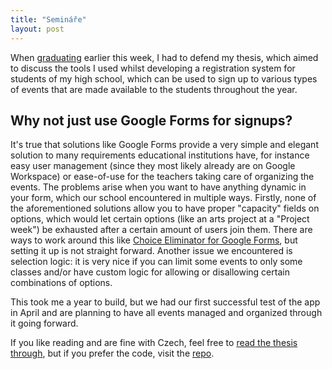```yaml
---
title: "Semináře"
layout: post
---
```


When [graduating](/high-school-graduation) earlier this week, I had to defend my thesis, which aimed to discuss the tools I used whilst developing a registration system for students of my high school, which can be used to sign up to various types of events that are made available to the students throughout the year.

## Why not just use Google Forms for signups?

It's true that solutions like Google Forms provide a very simple and elegant solution to many requirements educational institutions have, for instance easy user management (since they most likely already are on Google Workspace) or ease-of-use for the teachers taking care of organizing the events. The problems arise when you want to have anything dynamic in your form, which our school encountered in multiple ways. Firstly, none of the aforementioned solutions allow you to have proper "capacity" fields on options, which would let certain options (like an arts project at a "Project week") be exhausted after a certain amount of users join them. There are ways to work around this like [Choice Eliminator for Google Forms](https://workspace.google.com/marketplace/app/choice_eliminator_for_google_forms_choic/451642192898), but setting it up is not straight forward. Another issue we encountered is selection logic: it is very nice if you can limit some events to only some classes and/or have custom logic for allowing or disallowing certain combinations of options.

This took me a year to build, but we had our first successful test of the app in April and are planning to have all events managed and organized through it going forward.

If you like reading and are fine with Czech, feel free to [read the thesis through](/static/MMP%20-%20Maturitní%20práce.pdf), but if you prefer the code, visit the [repo](https://github.com/filiptronicek/seminare).